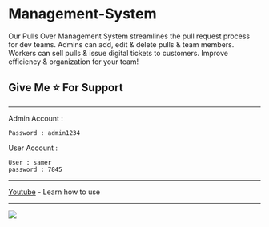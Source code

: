 # Management-System
Our Pulls Over Management System streamlines the pull request process for dev teams. Admins can add, edit &amp; delete pulls &amp; team members. Workers can sell pulls &amp; issue digital tickets to customers. Improve efficiency &amp; organization for your team!

## Give Me ⭐ For Support
___________________________________________________________

Admin Account : 
```
Password : admin1234
```
User Account : 
```
User : samer
password : 7845
```
____________________________________________________________
[Youtube](https://www.youtube.com/channel/UC_xa8uyxf9MXW12FaxP7zaA) - Learn how to use

____________________________________________________________
<img src="https://cdn.discordapp.com/attachments/880166379943260321/1067073561128341534/work1.jpg">
